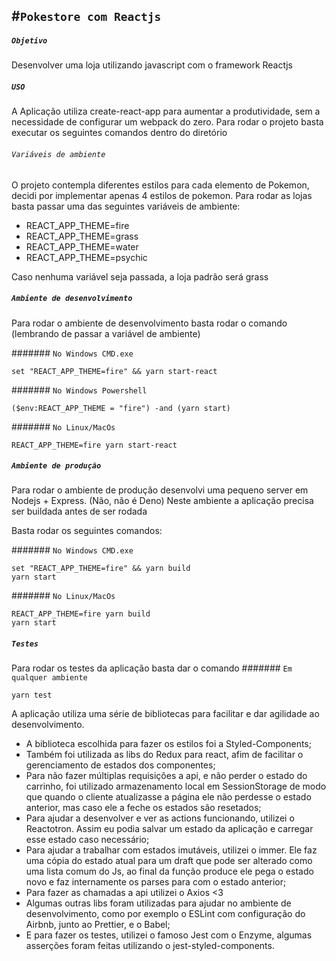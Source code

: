 #`Pokestore com Reactjs`
------------------------------

##### `Objetivo`
Desenvolver uma loja utilizando javascript com o framework Reactjs

##### `USO`
A Aplicação utiliza create-react-app para aumentar a produtividade, sem a necessidade de configurar um webpack do zero. Para rodar o projeto basta executar os seguintes comandos dentro do diretório

###### `Variáveis de ambiente`
O projeto contempla diferentes estilos para cada elemento de Pokemon, decidi por implementar apenas 4 estilos de pokemon.
Para rodar as lojas basta passar uma das seguintes variáveis de ambiente:

* REACT_APP_THEME=fire
* REACT_APP_THEME=grass
* REACT_APP_THEME=water
* REACT_APP_THEME=psychic

Caso nenhuma variável seja passada, a loja padrão será grass

##### `Ambiente de desenvolvimento`
Para rodar o ambiente de desenvolvimento basta rodar o comando (lembrando de passar a variável de ambiente)

####### `No Windows CMD.exe`
```yarn 
set "REACT_APP_THEME=fire" && yarn start-react
`````
####### `No Windows Powershell`
```yarn 
($env:REACT_APP_THEME = "fire") -and (yarn start)
`````
####### `No Linux/MacOs`
```yarn 
REACT_APP_THEME=fire yarn start-react
`````

##### `Ambiente de produção`
Para rodar o ambiente de produção desenvolvi uma pequeno server em Nodejs + Express. (Não, não é Deno) 
Neste ambiente a aplicação precisa ser buildada antes de ser rodada

Basta rodar os seguintes comandos:

####### `No Windows CMD.exe`
```yarn 
set "REACT_APP_THEME=fire" && yarn build
yarn start
`````

####### `No Linux/MacOs`
```yarn 
REACT_APP_THEME=fire yarn build
yarn start
`````

##### `Testes`
Para rodar os testes da aplicação basta dar o comando
####### `Em qualquer ambiente`
```yarn 
yarn test
`````

A aplicação utiliza uma série de bibliotecas para facilitar e dar agilidade ao desenvolvimento.

* A biblioteca escolhida para fazer os estilos foi a Styled-Components;
* Também foi utilizada as libs do Redux para react, afim de facilitar o gerenciamento de estados dos componentes;
* Para não fazer múltiplas requisições a api, e não perder o estado do carrinho, foi utilizado armazenamento local em SessionStorage de modo que quando o cliente atualizasse a página ele não perdesse o estado anterior, mas caso ele a feche os estados são resetados;
* Para ajudar a desenvolver e ver as actions funcionando, utilizei o Reactotron. Assim eu podia salvar um estado da aplicação e carregar esse estado caso necessário;
* Para ajudar a trabalhar com estados imutáveis, utilizei o immer. Ele faz uma cópia do estado atual para um draft que pode ser alterado como uma lista comum do Js, ao final da função produce ele pega o estado novo e faz internamente os parses para com o estado anterior;
* Para fazer as chamadas a api utilizei o Axios <3
* Algumas outras libs foram utilizadas para ajudar no ambiente de desenvolvimento, como por exemplo o ESLint com configuração do Airbnb, junto ao Prettier, e o Babel;
* E para fazer os testes, utilizei o famoso Jest com o Enzyme, algumas asserções foram feitas utilizando o jest-styled-components.

